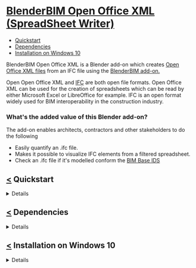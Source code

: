 # [BlenderBIM Open Office XML (SpreadSheet Writer)](#start)
<a name="start"/>

- [Quickstart](#quick_start)
- [Dependencies](#dependencies)
- [Installation on Windows 10](#installation_on_windows_10)

BlenderBIM Open Office XML is a Blender add-on which creates [Open Office XML files](https://en.wikipedia.org/wiki/Office_Open_XML) from an IFC file using the [BlenderBIM add-on.](https://blenderbim.org/) 

Open Open Office XML and [IFC](https://www.buildingsmart.org/standards/bsi-standards/industry-foundation-classes/) are both open file formats. Open Office XML can be used for the creation of spreadsheets which can be read by either Microsoft Excel or LibreOffice for example.
IFC is an open format widely used for BIM interoperability in the construction industry. 

### What's the added value of this Blender add-on?
The add-on enables architects, contractors and other stakeholders to do the following
- Easily quantify an .ifc file. 
- Makes it possible to visualize IFC elements from a filtered spreadsheet.
- Check an .ifc file if it's modelled conform the [BIM Base IDS](https://www.bimloket.nl//documents/BIM-ILS_infographicA4_2020_UK_021.pdf)



## [<](#start) Quickstart
<a name="quick_start"/>
<details>
<p>
  
### 1. Import an .ifc file using the BlenderBIM add-on and check what you would like to export and click the button 'Write IFC data to .xlsx'. It writes each IFC element to a row.  
In this example I used this freely available sample [model](https://github.com/jakob-beetz/DataSetSchependomlaan).

![alt text](https://github.com/C-Claus/BlenderScripts/blob/master/BlenderBIMOpenOfficeXML/images/00_Blender.png)

### 2. Filter the file using LibreOffice or Microsoft Excel and save it.

The filtered spreadsheet in [LibreOffice](https://www.libreoffice.org/)
![alt text](https://github.com/C-Claus/BlenderScripts/blob/master/BlenderBIMOpenOfficeXML/images/01_filtered_openoffice_libre.png)

The filtered spreadsheet in Microsoft Excel
![alt text](https://github.com/C-Claus/BlenderScripts/blob/master/BlenderBIMOpenOfficeXML/images/01_filtered_openoffice_excel.png)

### 3. Click the 'Filter IFC elements' button to show what you filtered.
Leave the saved spreadsheet open to show the IFC elements, with the button 'Open .xlsx file' it's possible to open previously exported IFC files which correspond with that IFC file.
![alt text](https://github.com/C-Claus/BlenderScripts/blob/master/BlenderBIMOpenOfficeXML/images/03_filtered_openoffice_libre_blender.png)

</p>
</details>


## [<](#start) Dependencies
<a name="dependencies"/>
<details>
<p>


The BlenderBIM has been developed and tested with the following dependecies on Windows 10. BlenderBIM needs to be installed first for this add-on works.

module/software | version
---- | -----
Blender | 2.93 & 3.0.0
blenderbim add-on | 0.211117
pandas | 1.3.5
xlsxwriter | 3.0.2
openpyxl | 3.0.9
ifcopenshell | comes with the BlenderBIM add-on

</p>
</details>

## [<](#start) Installation on Windows 10
<a name="installation_on_windows_10"/>
<details>
<p>

### 1.  Open Blender as Administrator
![alt_text](https://github.com/C-Claus/BlenderScripts/blob/master/BlenderBIMOpenOfficeXML/images/00_install/00_run_blender_as_administrator.png)

### 2.  Open the scripting tab in Blender
![alt_text](https://github.com/C-Claus/BlenderScripts/blob/master/BlenderBIMOpenOfficeXML/images/00_install/01_open_Scripting_tab.png)

### 3.  Open the python file which installs the necessary modules, you can this python script [here](https://github.com/C-Claus/BlenderScripts/blob/master/BlenderBIMOpenOfficeXML/Blender_install_modules.py)
![alt_text](https://github.com/C-Claus/BlenderScripts/blob/master/BlenderBIMOpenOfficeXML/images/00_install/02_open_file.png)

### 4. Your Blender now should look like this
![alt_text](https://github.com/C-Claus/BlenderScripts/blob/master/BlenderBIMOpenOfficeXML/images/00_install/03_scripting_file_opened.png)

### 5. Toggle the System Console to see what the script is doing
![alt_text](https://github.com/C-Claus/BlenderScripts/blob/master/BlenderBIMOpenOfficeXML/images/00_install/04_toggle_the_system_console.png)


### 6. Run the script, the script downloads three modules from the internet which the add-on needs, [pandas](https://pandas.pydata.org/), [xlsxwriter](https://xlsxwriter.readthedocs.io/) [and openpyxl](https://openpyxl.readthedocs.io/en/stable/).
![alt_text](https://github.com/C-Claus/BlenderScripts/blob/master/BlenderBIMOpenOfficeXML/images/00_install/06_run_the_script_by_pressing_the_play_button.png)


### 7. Take a look at the System console to see if the downloads succeeded, if you get a ```PermissionError: [WinError5] Acces is denied``` it means Blender has no Administrator rights or you are using Blender from a user account. In my case I already installed the modules.
![alt_text](https://github.com/C-Claus/BlenderScripts/blob/master/BlenderBIMOpenOfficeXML/images/00_install/07_feedback_console.png)

### 8. Click on the Layout tab in Blender
![alt_text](https://github.com/C-Claus/BlenderScripts/blob/master/BlenderBIMOpenOfficeXML/images/00_install/08_click_on_the_layout_tab.png)

### 9. Go to Edit -> Preferences
![alt_text](https://github.com/C-Claus/BlenderScripts/blob/master/BlenderBIMOpenOfficeXML/images/00_install/09_go_to_edit_preferences.png)

### 10. Go to Add-ons -> Install
![alt_text](https://github.com/C-Claus/BlenderScripts/blob/master/BlenderBIMOpenOfficeXML/images/00_install/10_click_install.png)


### 11. Open the .zip file. You can find this zip file [here](https://github.com/C-Claus/BlenderScripts/blob/master/BlenderBIMOpenOfficeXML/BlenderBIMOpenOfficeXML.zip).
![alt_text](https://github.com/C-Claus/BlenderScripts/blob/master/BlenderBIMOpenOfficeXML/images/00_install/11_open_the_zip.png)

### 12. Search the Add-on and enabled it by checking it.
![alt_text](https://github.com/C-Claus/BlenderScripts/blob/master/BlenderBIMOpenOfficeXML/images/00_install/12_add_on_enabled.png)


### 13. Click ```N```, you should see the add-on under the ```Tools``` tab in Blender
![alt_text](https://github.com/C-Claus/BlenderScripts/blob/master/BlenderBIMOpenOfficeXML/images/00_install/13_under_the_tools_tab.png)

 </p>
</details>
